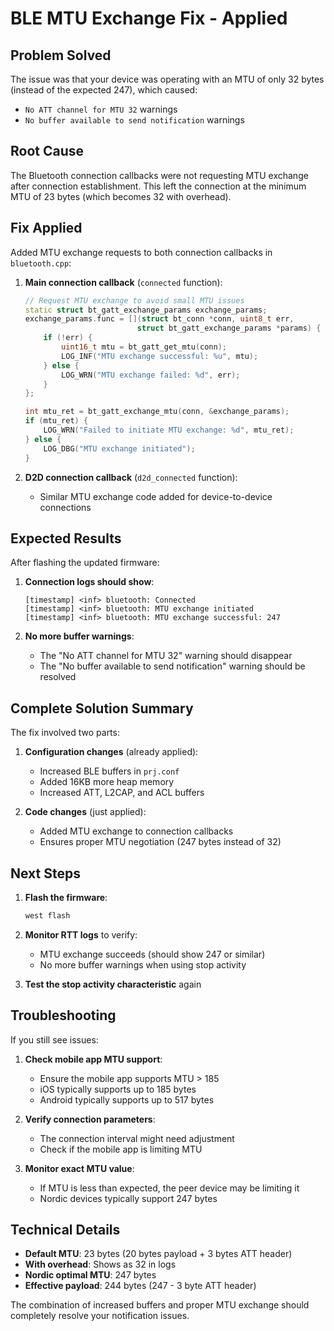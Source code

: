 # BLE MTU Exchange Fix - Applied

## Problem Solved

The issue was that your device was operating with an MTU of only 32 bytes (instead of the expected 247), which caused:
- `No ATT channel for MTU 32` warnings
- `No buffer available to send notification` warnings

## Root Cause

The Bluetooth connection callbacks were not requesting MTU exchange after connection establishment. This left the connection at the minimum MTU of 23 bytes (which becomes 32 with overhead).

## Fix Applied

Added MTU exchange requests to both connection callbacks in `bluetooth.cpp`:

1. **Main connection callback** (`connected` function):
   ```cpp
   // Request MTU exchange to avoid small MTU issues
   static struct bt_gatt_exchange_params exchange_params;
   exchange_params.func = [](struct bt_conn *conn, uint8_t err, 
                            struct bt_gatt_exchange_params *params) {
       if (!err) {
           uint16_t mtu = bt_gatt_get_mtu(conn);
           LOG_INF("MTU exchange successful: %u", mtu);
       } else {
           LOG_WRN("MTU exchange failed: %d", err);
       }
   };
   
   int mtu_ret = bt_gatt_exchange_mtu(conn, &exchange_params);
   if (mtu_ret) {
       LOG_WRN("Failed to initiate MTU exchange: %d", mtu_ret);
   } else {
       LOG_DBG("MTU exchange initiated");
   }
   ```

2. **D2D connection callback** (`d2d_connected` function):
   - Similar MTU exchange code added for device-to-device connections

## Expected Results

After flashing the updated firmware:

1. **Connection logs should show**:
   ```
   [timestamp] <inf> bluetooth: Connected
   [timestamp] <inf> bluetooth: MTU exchange initiated
   [timestamp] <inf> bluetooth: MTU exchange successful: 247
   ```

2. **No more buffer warnings**:
   - The "No ATT channel for MTU 32" warning should disappear
   - The "No buffer available to send notification" warning should be resolved

## Complete Solution Summary

The fix involved two parts:

1. **Configuration changes** (already applied):
   - Increased BLE buffers in `prj.conf`
   - Added 16KB more heap memory
   - Increased ATT, L2CAP, and ACL buffers

2. **Code changes** (just applied):
   - Added MTU exchange to connection callbacks
   - Ensures proper MTU negotiation (247 bytes instead of 32)

## Next Steps

1. **Flash the firmware**:
   ```bash
   west flash
   ```

2. **Monitor RTT logs** to verify:
   - MTU exchange succeeds (should show 247 or similar)
   - No more buffer warnings when using stop activity

3. **Test the stop activity characteristic** again

## Troubleshooting

If you still see issues:

1. **Check mobile app MTU support**:
   - Ensure the mobile app supports MTU > 185
   - iOS typically supports up to 185 bytes
   - Android typically supports up to 517 bytes

2. **Verify connection parameters**:
   - The connection interval might need adjustment
   - Check if the mobile app is limiting MTU

3. **Monitor exact MTU value**:
   - If MTU is less than expected, the peer device may be limiting it
   - Nordic devices typically support 247 bytes

## Technical Details

- **Default MTU**: 23 bytes (20 bytes payload + 3 bytes ATT header)
- **With overhead**: Shows as 32 in logs
- **Nordic optimal MTU**: 247 bytes
- **Effective payload**: 244 bytes (247 - 3 byte ATT header)

The combination of increased buffers and proper MTU exchange should completely resolve your notification issues.